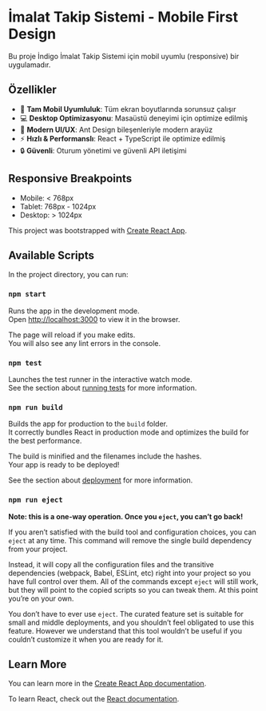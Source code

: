 # İmalat Takip Sistemi - Mobile First Design

Bu proje İndigo İmalat Takip Sistemi için mobil uyumlu (responsive) bir uygulamadır.

## Özellikler

- 📱 **Tam Mobil Uyumluluk**: Tüm ekran boyutlarında sorunsuz çalışır
- 💻 **Desktop Optimizasyonu**: Masaüstü deneyimi için optimize edilmiş
- 🎨 **Modern UI/UX**: Ant Design bileşenleriyle modern arayüz
- ⚡ **Hızlı & Performanslı**: React + TypeScript ile optimize edilmiş
- 🔒 **Güvenli**: Oturum yönetimi ve güvenli API iletişimi

## Responsive Breakpoints

- Mobile: < 768px
- Tablet: 768px - 1024px
- Desktop: > 1024px

This project was bootstrapped with [Create React App](https://github.com/facebook/create-react-app).

## Available Scripts

In the project directory, you can run:

### `npm start`

Runs the app in the development mode.\
Open [http://localhost:3000](http://localhost:3000) to view it in the browser.

The page will reload if you make edits.\
You will also see any lint errors in the console.

### `npm test`

Launches the test runner in the interactive watch mode.\
See the section about [running tests](https://facebook.github.io/create-react-app/docs/running-tests) for more information.

### `npm run build`

Builds the app for production to the `build` folder.\
It correctly bundles React in production mode and optimizes the build for the best performance.

The build is minified and the filenames include the hashes.\
Your app is ready to be deployed!

See the section about [deployment](https://facebook.github.io/create-react-app/docs/deployment) for more information.

### `npm run eject`

**Note: this is a one-way operation. Once you `eject`, you can’t go back!**

If you aren’t satisfied with the build tool and configuration choices, you can `eject` at any time. This command will remove the single build dependency from your project.

Instead, it will copy all the configuration files and the transitive dependencies (webpack, Babel, ESLint, etc) right into your project so you have full control over them. All of the commands except `eject` will still work, but they will point to the copied scripts so you can tweak them. At this point you’re on your own.

You don’t have to ever use `eject`. The curated feature set is suitable for small and middle deployments, and you shouldn’t feel obligated to use this feature. However we understand that this tool wouldn’t be useful if you couldn’t customize it when you are ready for it.

## Learn More

You can learn more in the [Create React App documentation](https://facebook.github.io/create-react-app/docs/getting-started).

To learn React, check out the [React documentation](https://reactjs.org/).
